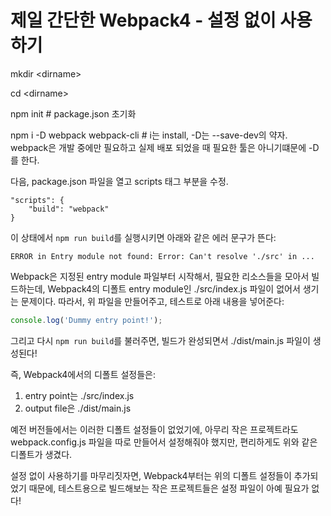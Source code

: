 # 제일 간단한 Webpack4 - 설정 없이 사용하기

mkdir \<dirname>

cd \<dirname>

npm init # package.json 초기화

npm i -D webpack webpack-cli # i는 install, -D는 --save-dev의 약자. webpack은 개발 중에만 필요하고 실제 배포 되었을 때 필요한 툴은 아니기떄문에 -D를 한다.


다음, package.json 파일을 열고 scripts 태그 부분을 수정.
```
"scripts": {
    "build": "webpack"
}
```

이 상태에서 ```npm run build```를 실행시키면 아래와 같은 에러 문구가 뜬다:
```
ERROR in Entry module not found: Error: Can't resolve './src' in ...
```

Webpack은 지정된 entry module 파일부터 시작해서, 필요한 리소스들을 모아서 빌드하는데,
Webpack4의 디폴트 entry module인 ./src/index.js 파일이 없어서 생기는 문제이다.
따라서, 위 파일을 만들어주고, 테스트로 아래 내용을 넣어준다:
```js
console.log('Dummy entry point!');
```

그리고 다시 ```npm run build```를 불러주면, 빌드가 완성되면서 ./dist/main.js
파일이 생성된다!

즉, Webpack4에서의 디폴트 설정들은:
1) entry point는 ./src/index.js
2) output file은 ./dist/main.js

예전 버전들에서는 이러한 디폴트 설정들이 없었기에, 아무리 작은 프로젝트라도
webpack.config.js 파일을 따로 만들어서 설정해줘야 했지만, 편리하게도
위와 같은 디폴트가 생겼다.

설정 없이 사용하기를 마무리짓자면, Webpack4부터는 위의 디폴트 설정들이
추가되었기 때문에, 테스트용으로 빌드해보는 작은 프로젝트들은 설정 파일이 아예 필요가 없다!
